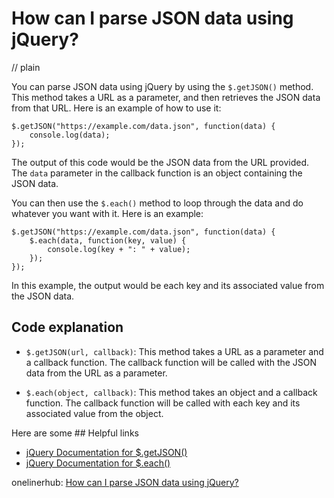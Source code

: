 # How can I parse JSON data using jQuery?
// plain

You can parse JSON data using jQuery by using the `$.getJSON()` method. This method takes a URL as a parameter, and then retrieves the JSON data from that URL. Here is an example of how to use it:

```
$.getJSON("https://example.com/data.json", function(data) {
    console.log(data);
});
```

The output of this code would be the JSON data from the URL provided. The `data` parameter in the callback function is an object containing the JSON data.

You can then use the `$.each()` method to loop through the data and do whatever you want with it. Here is an example:

```
$.getJSON("https://example.com/data.json", function(data) {
    $.each(data, function(key, value) {
        console.log(key + ": " + value);
    });
});
```

In this example, the output would be each key and its associated value from the JSON data.

## Code explanation


- `$.getJSON(url, callback)`: This method takes a URL as a parameter and a callback function. The callback function will be called with the JSON data from the URL as a parameter.

- `$.each(object, callback)`: This method takes an object and a callback function. The callback function will be called with each key and its associated value from the object.

Here are some ## Helpful links

- [jQuery Documentation for $.getJSON()](https://api.jquery.com/jquery.getjson/)
- [jQuery Documentation for $.each()](https://api.jquery.com/jquery.each/)

onelinerhub: [How can I parse JSON data using jQuery?](https://onelinerhub.com/jquery/how-can-i-parse-json-data-using-jquery)